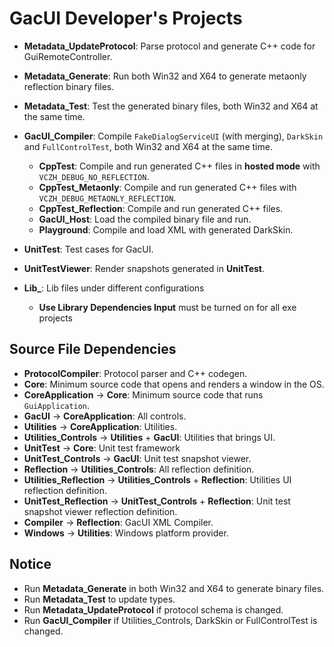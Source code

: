 ﻿# GacUI Developer's Projects

- **Metadata_UpdateProtocol**: Parse protocol and generate C++ code for GuiRemoteController.
- **Metadata_Generate**: Run both Win32 and X64 to generate metaonly reflection binary files.
- **Metadata_Test**: Test the generated binary files, both Win32 and X64 at the same time.
- **GacUI_Compiler**: Compile `FakeDialogServiceUI` (with merging), `DarkSkin` and `FullControlTest`, both Win32 and X64 at the same time.
  - **CppTest**: Compile and run generated C++ files in **hosted mode** with `VCZH_DEBUG_NO_REFLECTION`.
  - **CppTest_Metaonly**: Compile and run generated C++ files with `VCZH_DEBUG_METAONLY_REFLECTION`.
  - **CppTest_Reflection**: Compile and run generated C++ files.
  - **GacUI_Host**: Load the compiled binary file and run.
  - **Playground**: Compile and load XML with generated DarkSkin.
- **UnitTest**: Test cases for GacUI.
- **UnitTestViewer**: Render snapshots generated in **UnitTest**.

- **Lib_**: Lib files under different configurations
  - **Use Library Dependencies Input** must be turned on for all exe projects

## Source File Dependencies

- **ProtocolCompiler**: Protocol parser and C++ codegen.
- **Core**: Minimum source code that opens and renders a window in the OS.
- **CoreApplication** -> **Core**: Minimum source code that runs `GuiApplication`.
- **GacUI** -> **CoreApplication**: All controls.
- **Utilities** -> **CoreApplication**: Utilities.
- **Utilities_Controls** -> **Utilities** + **GacUI**: Utilities that brings UI.
- **UnitTest** -> **Core**: Unit test framework
- **UnitTest_Controls** -> **GacUI**: Unit test snapshot viewer.
- **Reflection** -> **Utilities_Controls**: All reflection definition.
- **Utilities_Reflection** -> **Utilities_Controls** + **Reflection**: Utilities UI reflection definition.
- **UnitTest_Reflection** -> **UnitTest_Controls** + **Reflection**: Unit test snapshot viewer reflection definition.
- **Compiler** -> **Reflection**: GacUI XML Compiler.
- **Windows** -> **Utilities**: Windows platform provider.

## Notice

- Run **Metadata_Generate** in both Win32 and X64 to generate binary files.
- Run **Metadata_Test** to update types.
- Run **Metadata_UpdateProtocol** if protocol schema is changed.
- Run **GacUI_Compiler** if Utilities_Controls, DarkSkin or FullControlTest is changed.
